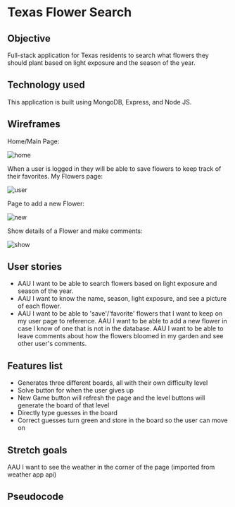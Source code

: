 # Texas Flower Search 

## Objective 
Full-stack application for Texas residents to search what flowers they should plant based on light exposure and the season of the year. 

## Technology used
This application is built using MongoDB, Express, and Node JS.

## Wireframes
Home/Main Page:

![home](https://i.imgur.com/cW6S8gY.png)


When a user is logged in they will be able to save flowers to keep track of their favorites. My Flowers page:

![user](https://i.imgur.com/flhW5rr.png)


Page to add a new Flower:

![new](https://i.imgur.com/gqH6sLh.png)


Show details of a Flower and make comments:

![show](https://i.imgur.com/V1YVjrN.png)

## User stories 
- AAU I want to be able to search flowers based on light exposure and season of the year.
- AAU I want to know the name, season, light exposure, and see a picture of each flower.
- AAU I want to be able to 'save'/'favorite' flowers that I want to keep on my user page to reference.
AAU I want to be able to add a new flower in case I know of one that is not in the database.
AAU I want to be able to leave comments about how the flowers bloomed in my garden and see other user's comments.


## Features list 
- Generates three different boards, all with their own difficulty level
- Solve button for when the user gives up 
- New Game button will refresh the page and the level buttons will generate the board of that level
- Directly type guesses in the board
- Correct guesses turn green and store in the board so the user can move on 

## Stretch goals 
AAU I want to see the weather in the corner of the page (imported from weather app api)

## Pseudocode
